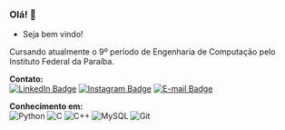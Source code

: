 ### Olá! 👋

-  Seja bem vindo!

Cursando atualmente o 9º período de Engenharia de Computação pelo Instituto Federal da Paraíba.

<b>Contato:</b><br>
<a align="center">
  <a href="https://www.linkedin.com/in/wesley-wilson-a-a-/"><img src="https://img.shields.io/badge/linkedin-%23E5E5E5.svg?style=for-the-badge&logo=linkedin&logoColor=black" title="Linkedin" alt="LinkedIn Badge" /></a>
  <a href="https://www.instagram.com/wesleywilson__/"><img src="https://img.shields.io/badge/Instagram-%23E5E5E5?style=for-the-badge&logo=instagram&logoColor=black" title="Instagram" alt="Instagram Badge" /></a>
  <a href="mailto:wilson.wesley@academico.ifpb.edu.br"><img src="https://img.shields.io/badge/Gmail-%23E5E5E5?style=for-the-badge&logo=gmail&logoColor=black" title="E-mail" alt="E-mail Badge" /></a>
</a>
<br>

<b>Conhecimento em:</b><br>
<a align="center">
![Python](https://img.shields.io/badge/Python-%23E5E5E5?style=for-the-badge&logo=python&logoColor=black&labelColor=)
![C](https://img.shields.io/badge/C-%23E5E5E5?style=for-the-badge&logo=c&logoColor=black&labelColor=)
![C++](https://img.shields.io/badge/c++-%23E5E5E5.svg?style=for-the-badge&logo=c%2B%2B&logoColor=black&labelColor=)
![MySQL](https://img.shields.io/badge/MySQL-%23E5E5E5?style=for-the-badge&logo=mysql&logoColor=black&labelColor=)
![Git](https://img.shields.io/badge/git-%23E5E5E5.svg?style=for-the-badge&logo=git&logoColor=black&labelColor=)
</a>
